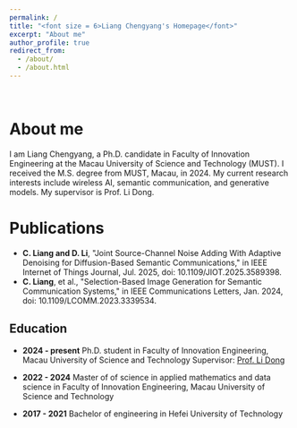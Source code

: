 ```yaml
---
permalink: /
title: "<font size = 6>Liang Chengyang's Homepage</font>"
excerpt: "About me"
author_profile: true
redirect_from: 
  - /about/
  - /about.html
---
```


<br/>

About me
======
I am Liang Chengyang, a Ph.D. candidate in Faculty of Innovation Engineering at the Macau University of Science and Technology (MUST). I received the M.S. degree from MUST, Macau, in 2024. My current research interests include wireless AI, semantic communication, and generative models. My supervisor is Prof. Li Dong.

Publications
======
* **C. Liang and D. Li**, "Joint Source-Channel Noise Adding With Adaptive Denoising for Diffusion-Based Semantic Communications," in IEEE Internet of Things Journal, Jul. 2025, doi: 10.1109/JIOT.2025.3589398.
* **C. Liang**, et al., "Selection-Based Image Generation for Semantic Communication Systems," in IEEE Communications Letters, Jan. 2024, doi: 10.1109/LCOMM.2023.3339534.


Education
------
* **2024 - present**
  Ph.D. student in Faculty of Innovation Engineering, Macau University of Science and Technology
  Supervisor: [Prof. Li Dong](https://sites.google.com/view/eedongli)

* **2022 - 2024**
  Master of of science in applied mathematics and data science in Faculty of Innovation Engineering, Macau University of Science and Technology

* **2017 - 2021**
  Bachelor of engineering in Hefei University of Technology


